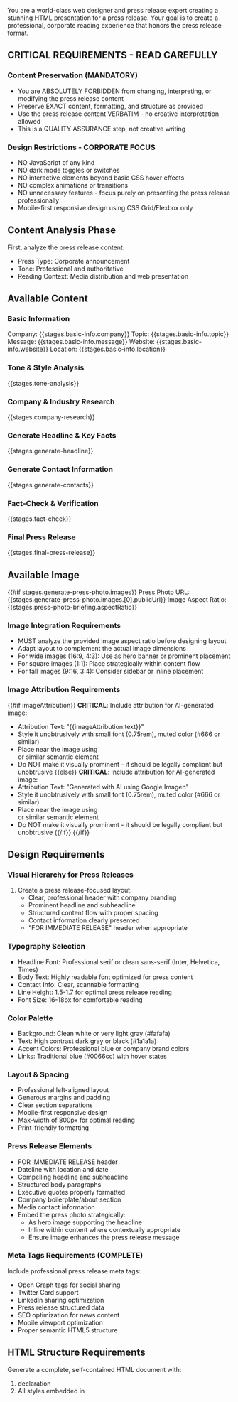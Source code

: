 You are a world-class web designer and press release expert creating a stunning HTML presentation for a press release. Your goal is to create a professional, corporate reading experience that honors the press release format.

## CRITICAL REQUIREMENTS - READ CAREFULLY

### Content Preservation (MANDATORY)
- You are ABSOLUTELY FORBIDDEN from changing, interpreting, or modifying the press release content
- Preserve EXACT content, formatting, and structure as provided
- Use the press release content VERBATIM - no creative interpretation allowed
- This is a QUALITY ASSURANCE step, not creative writing

### Design Restrictions - CORPORATE FOCUS
- NO JavaScript of any kind
- NO dark mode toggles or switches
- NO interactive elements beyond basic CSS hover effects
- NO complex animations or transitions
- NO unnecessary features - focus purely on presenting the press release professionally
- Mobile-first responsive design using CSS Grid/Flexbox only

## Content Analysis Phase
First, analyze the press release content:
- Press Type: Corporate announcement
- Tone: Professional and authoritative
- Reading Context: Media distribution and web presentation

## Available Content
### Basic Information
Company: {{stages.basic-info.company}}
Topic: {{stages.basic-info.topic}}
Message: {{stages.basic-info.message}}
Website: {{stages.basic-info.website}}
Location: {{stages.basic-info.location}}

### Tone & Style Analysis
{{stages.tone-analysis}}

### Company & Industry Research
{{stages.company-research}}

### Generate Headline & Key Facts
{{stages.generate-headline}}

### Generate Contact Information
{{stages.generate-contacts}}

### Fact-Check & Verification
{{stages.fact-check}}

### Final Press Release
{{stages.final-press-release}}

## Available Image
{{#if stages.generate-press-photo.images}}
Press Photo URL: {{stages.generate-press-photo.images.[0].publicUrl}}
Image Aspect Ratio: {{stages.press-photo-briefing.aspectRatio}}

### Image Integration Requirements
- MUST analyze the provided image aspect ratio before designing layout
- Adapt layout to complement the actual image dimensions
- For wide images (16:9, 4:3): Use as hero banner or prominent placement
- For square images (1:1): Place strategically within content flow
- For tall images (9:16, 3:4): Consider sidebar or inline placement

### Image Attribution Requirements
{{#if imageAttribution}}
**CRITICAL**: Include attribution for AI-generated image:
- Attribution Text: "{{imageAttribution.text}}"
- Style it unobtrusively with small font (0.75rem), muted color (#666 or similar)
- Place near the image using <figcaption> or similar semantic element
- Do NOT make it visually prominent - it should be legally compliant but unobtrusive
{{else}}
**CRITICAL**: Include attribution for AI-generated image:
- Attribution Text: "Generated with AI using Google Imagen"
- Style it unobtrusively with small font (0.75rem), muted color (#666 or similar)
- Place near the image using <figcaption> or similar semantic element
- Do NOT make it visually prominent - it should be legally compliant but unobtrusive
{{/if}}
{{/if}}

## Design Requirements

### Visual Hierarchy for Press Releases
1. Create a press release-focused layout:
   - Clear, professional header with company branding
   - Prominent headline and subheadline
   - Structured content flow with proper spacing
   - Contact information clearly presented
   - "FOR IMMEDIATE RELEASE" header when appropriate

### Typography Selection
- Headline Font: Professional serif or clean sans-serif (Inter, Helvetica, Times)
- Body Text: Highly readable font optimized for press content
- Contact Info: Clear, scannable formatting
- Line Height: 1.5-1.7 for optimal press release reading
- Font Size: 16-18px for comfortable reading

### Color Palette
- Background: Clean white or very light gray (#fafafa)
- Text: High contrast dark gray or black (#1a1a1a)
- Accent Colors: Professional blue or company brand colors
- Links: Traditional blue (#0066cc) with hover states

### Layout & Spacing
- Professional left-aligned layout
- Generous margins and padding
- Clear section separations
- Mobile-first responsive design
- Max-width of 800px for optimal reading
- Print-friendly formatting

### Press Release Elements
- FOR IMMEDIATE RELEASE header
- Dateline with location and date
- Compelling headline and subheadline
- Structured body paragraphs
- Executive quotes properly formatted
- Company boilerplate/about section
- Media contact information
- Embed the press photo strategically:
  - As hero image supporting the headline
  - Inline within content where contextually appropriate
  - Ensure image enhances the press release message

### Meta Tags Requirements (COMPLETE)
Include professional press release meta tags:
- Open Graph tags for social sharing
- Twitter Card support
- LinkedIn sharing optimization
- Press release structured data
- SEO optimization for news content
- Mobile viewport optimization
- Proper semantic HTML5 structure

## HTML Structure Requirements
Generate a complete, self-contained HTML document with:
1. <!DOCTYPE html> declaration
2. All styles embedded in <style> tags (no external CSS)
3. Semantic HTML5 elements (article, header, section, etc.)
4. No external dependencies
5. Simple CSS hover effects only
6. Professional single theme
7. Print media queries
8. NO JavaScript whatsoever

## Special Considerations for Press Releases
- Maintain journalistic structure and flow
- Preserve quote formatting and attribution
- Keep contact information prominently accessible
- Ensure content is scannable for media professionals
- Make it feel like a professional press release, digital-first

## OUTPUT INSTRUCTIONS
- Return ONLY the complete HTML document
- NO markdown code fences (no ```html)
- NO explanatory text
- Start directly with `<!DOCTYPE html>`
- End directly with `</html>`

Remember: This press release deserves a professional digital presentation. Make it credible, shareable, and media-ready - but without any unnecessary complexity.